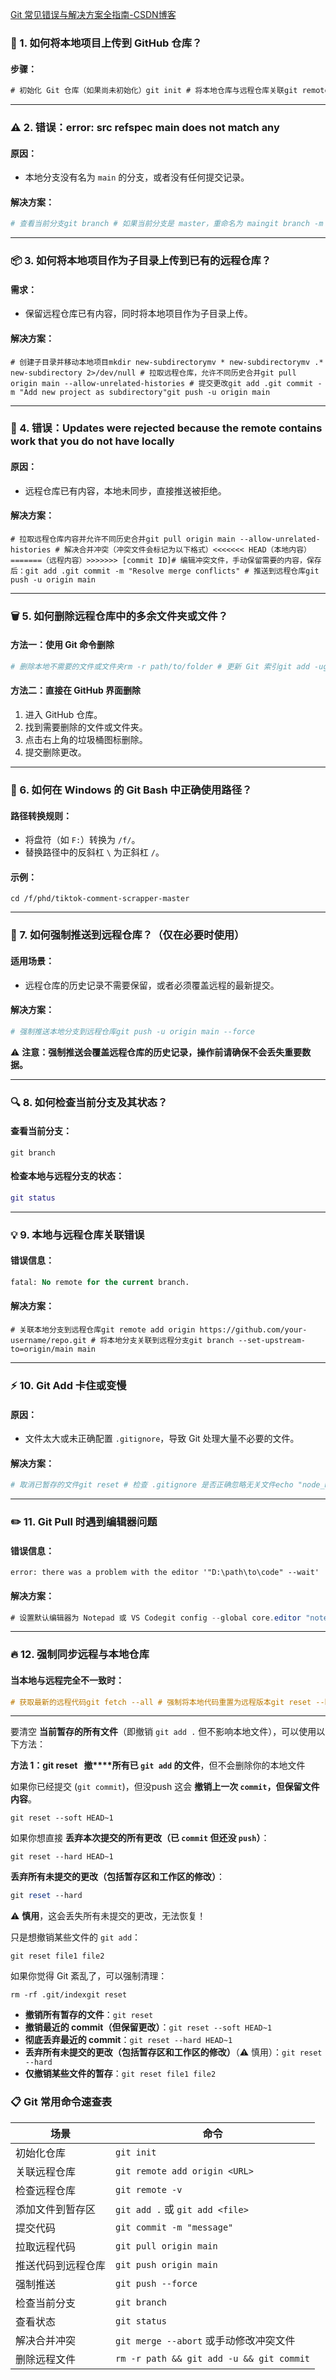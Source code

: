 [Git 常见错误与解决方案全指南-CSDN博客](https://blog.csdn.net/2301_79306982/article/details/145505550)

### **🔗 1. 如何将本地项目上传到 GitHub 仓库？**

#### **步骤：**

```csharp
# 初始化 Git 仓库（如果尚未初始化）git init # 将本地仓库与远程仓库关联git remote add origin https://github.com/your-username/your-repository.git # 添加文件到暂存区git add . # 提交更改git commit -m "Initial commit" # 推送代码到远程仓库（适用于 main 分支）git push -u origin main # 如果远程分支是 mastergit push -u origin master
```

---

### **⚠️ 2. 错误：error: src refspec main does not match any**

#### **原因：**

- 本地分支没有名为 `main` 的分支，或者没有任何提交记录。

#### **解决方案：**

```perl
# 查看当前分支git branch # 如果当前分支是 master，重命名为 maingit branch -m master main # 提交更改git add .git commit -m "Initial commit" # 推送到远程 main 分支git push -u origin main # 或者将 master 分支推送到 maingit push -u origin master:main
```

---

### **📦 3. 如何将本地项目作为子目录上传到已有的远程仓库？**

#### **需求：**

- 保留远程仓库已有内容，同时将本地项目作为子目录上传。

#### **解决方案：**

```cobol
# 创建子目录并移动本地项目mkdir new-subdirectorymv * new-subdirectorymv .* new-subdirectory 2>/dev/null # 拉取远程仓库，允许不同历史合并git pull origin main --allow-unrelated-histories # 提交更改git add .git commit -m "Add new project as subdirectory"git push -u origin main
```

---

### **🚩 4. 错误：Updates were rejected because the remote contains work that you do not have locally**

#### **原因：**

- 远程仓库已有内容，本地未同步，直接推送被拒绝。

#### **解决方案：**

```cobol
# 拉取远程仓库内容并允许不同历史合并git pull origin main --allow-unrelated-histories # 解决合并冲突（冲突文件会标记为以下格式）<<<<<<< HEAD（本地内容）=======（远程内容）>>>>>>> [commit ID]# 编辑冲突文件，手动保留需要的内容，保存后：git add .git commit -m "Resolve merge conflicts" # 推送到远程仓库git push -u origin main
```

---

### **🗑️ 5. 如何删除远程仓库中的多余文件夹或文件？**

#### **方法一：使用 Git 命令删除**

```bash
# 删除本地不需要的文件或文件夹rm -r path/to/folder # 更新 Git 索引git add -ugit commit -m "Remove unnecessary folder or file" # 推送到远程仓库git push
```

#### **方法二：直接在 GitHub 界面删除**

1. 进入 GitHub 仓库。
2. 找到需要删除的文件或文件夹。
3. 点击右上角的垃圾桶图标删除。
4. 提交删除更改。

---

### **📁 6. 如何在 Windows 的 Git Bash 中正确使用路径？**

#### **路径转换规则：**

- 将盘符（如 `F:`）转换为 `/f/`。
- 替换路径中的反斜杠 `\` 为正斜杠 `/`。

#### **示例：**

```cobol
cd /f/phd/tiktok-comment-scrapper-master
```

---

### **🚀 7. 如何强制推送到远程仓库？（仅在必要时使用）**

#### **适用场景：**

- 远程仓库的历史记录不需要保留，或者必须覆盖远程的最新提交。

#### **解决方案：**

```perl
# 强制推送本地分支到远程仓库git push -u origin main --force
```

⚠️ **注意：强制推送会覆盖远程仓库的历史记录，操作前请确保不会丢失重要数据。**

---

### **🔍 8. 如何检查当前分支及其状态？**

#### **查看当前分支：**

```undefined
git branch
```

#### **检查本地与远程分支的状态：**

```lua
git status
```

---

### **💡 9. 本地与远程仓库关联错误**

#### **错误信息：**

```sql
fatal: No remote for the current branch.
```

#### **解决方案：**

```cobol
# 关联本地分支到远程仓库git remote add origin https://github.com/your-username/repo.git # 将本地分支关联到远程分支git branch --set-upstream-to=origin/main main
```

---

### **⚡ 10. Git Add 卡住或变慢**

#### **原因：**

- 文件太大或未正确配置 `.gitignore`，导致 Git 处理大量不必要的文件。

#### **解决方案：**

```bash
# 取消已暂存的文件git reset # 检查 .gitignore 是否正确忽略无关文件echo "node_modules/" >> .gitignoreecho "backup/" >> .gitignore # 更新 Git 缓存git rm -r --cached .git add .
```

---

### **✏️ 11. Git Pull 时遇到编辑器问题**

#### **错误信息：**

```vbnet
error: there was a problem with the editor '"D:\path\to\code" --wait'
```

#### **解决方案：**

```csharp
# 设置默认编辑器为 Notepad 或 VS Codegit config --global core.editor "notepad"# 或git config --global core.editor "code --wait" # 完成合并提交git commit -m "Merge remote branch" # 取消未完成的合并git merge --abort
```

---

### **🔥 12. 强制同步远程与本地仓库**

#### **当本地与远程完全不一致时：**

```haskell
# 获取最新的远程代码git fetch --all # 强制将本地代码重置为远程版本git reset --hard origin/main
```

---

要清空 **当前暂存的所有文件**（即撤销 `git add .` 但不影响本地文件），可以使用以下方法：

**方法 1：git reset   撤****所有已 `git add` 的文件**，但不会删除你的本地文件

如果你已经提交 (`git commit`)，但没push 这会 **撤销上一次 `commit`，但保留文件内容**。

```cobol
git reset --soft HEAD~1
```

如果你想直接 **丢弃本次提交的所有更改（已 `commit` 但还没 `push`）**：

```cobol
git reset --hard HEAD~1
```

**丢弃所有未提交的更改（包括暂存区和工作区的修改）**：

```perl
git reset --hard
```

⚠️ **慎用**，这会丢失所有未提交的更改，无法恢复！

只是想撤销某些文件的 `git add`：

```cobol
git reset file1 file2
```

如果你觉得 Git 紊乱了，可以强制清理：

```cobol
rm -rf .git/indexgit reset
```

- **撤销所有暂存的文件**：`git reset`
- **撤销最近的 commit（但保留更改）**：`git reset --soft HEAD~1`
- **彻底丢弃最近的 commit**：`git reset --hard HEAD~1`
- **丢弃所有未提交的更改（包括暂存区和工作区的修改）**（⚠️ 慎用）：`git reset --hard`
- **仅撤销某些文件的暂存**：`git reset file1 file2`

### **📋 Git 常用命令速查表**

| 场景        | 命令                                       |
| --------- | ---------------------------------------- |
| 初始化仓库     | `git init`                               |
| 关联远程仓库    | `git remote add origin <URL>`            |
| 检查远程仓库    | `git remote -v`                          |
| 添加文件到暂存区  | `git add .` 或 `git add <file>`           |
| 提交代码      | `git commit -m "message"`                |
| 拉取远程代码    | `git pull origin main`                   |
| 推送代码到远程仓库 | `git push origin main`                   |
| 强制推送      | `git push --force`                       |
| 检查当前分支    | `git branch`                             |
| 查看状态      | `git status`                             |
| 解决合并冲突    | `git merge --abort` 或手动修改冲突文件            |
| 删除远程文件    | `rm -r path && git add -u && git commit` |

